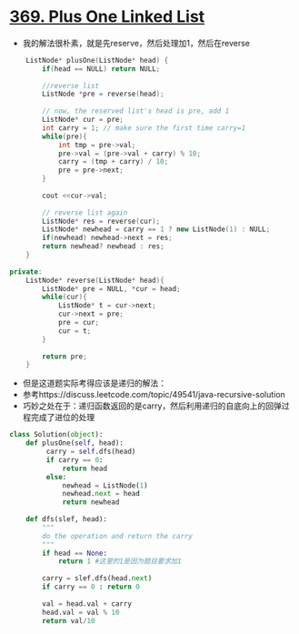 # [369. Plus One Linked List](https://leetcode.com/problems/plus-one-linked-list/#/description)
* 我的解法很朴素，就是先reserve，然后处理加1，然后在reverse

```C++
    ListNode* plusOne(ListNode* head) {
        if(head == NULL) return NULL;
        
        //reverse list
        ListNode *pre = reverse(head);
        
        // now, the reserved list's head is pre, add 1
        ListNode* cur = pre;
        int carry = 1; // make sure the first time carry=1
        while(pre){
            int tmp = pre->val;
            pre->val = (pre->val + carry) % 10;
            carry = (tmp + carry) / 10;
            pre = pre->next;
        }
        
        cout <<cur->val;
    
        // reverse list again
        ListNode* res = reverse(cur);
        ListNode* newhead = carry == 1 ? new ListNode(1) : NULL;
        if(newhead) newhead->next = res;
        return newhead? newhead : res;    
    }
    
private:
    ListNode* reverse(ListNode* head){
        ListNode* pre = NULL, *cur = head;
        while(cur){
            ListNode* t = cur->next;
            cur->next = pre;
            pre = cur;
            cur = t;
        }
        
        return pre;
    }
```

* 但是这道题实际考得应该是递归的解法：
* 参考https://discuss.leetcode.com/topic/49541/java-recursive-solution
* 巧妙之处在于：递归函数返回的是carry，然后利用递归的自底向上的回弹过程完成了进位的处理

```python
class Solution(object):
    def plusOne(self, head):
         carry = self.dfs(head)
         if carry == 0:
             return head
         else:
             newhead = ListNode(1)
             newhead.next = head
             return newhead
        
    def dfs(slef, head):
        """
        do the operation and return the carry
        """
        if head == None:
            return 1 #这里的1是因为题目要求加1
            
        carry = slef.dfs(head.next)
        if carry == 0 : return 0
        
        val = head.val + carry
        head.val = val % 10
        return val/10
```
